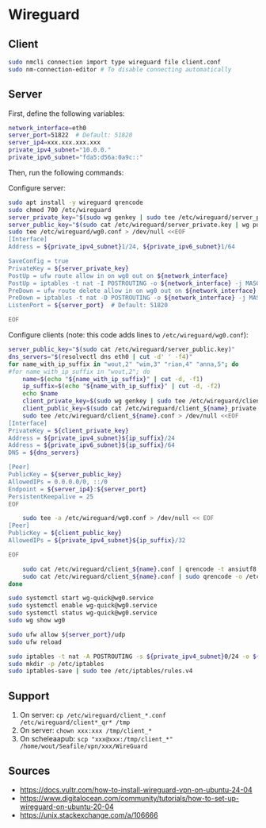 # Wireguard

## Client

```sh
sudo nmcli connection import type wireguard file client.conf
sudo nm-connection-editor # To disable connecting automatically
```

## Server

First, define the following variables:
```sh
network_interface=eth0
server_port=51822  # Default: 51820
server_ip4=xxx.xxx.xxx.xxx
private_ipv4_subnet="10.0.0."
private_ipv6_subnet="fda5:d56a:0a9c::"
```

Then, run the following commands:

Configure server:
```sh
sudo apt install -y wireguard qrencode
sudo chmod 700 /etc/wireguard
server_private_key="$(sudo wg genkey | sudo tee /etc/wireguard/server_private.key)"
server_public_key="$(sudo cat /etc/wireguard/server_private.key | wg pubkey | sudo tee /etc/wireguard/server_public.key)"
sudo tee /etc/wireguard/wg0.conf > /dev/null <<EOF
[Interface]
Address = ${private_ipv4_subnet}1/24, ${private_ipv6_subnet}1/64

SaveConfig = true
PrivateKey = ${server_private_key}
PostUp = ufw route allow in on wg0 out on ${network_interface}
PostUp = iptables -t nat -I POSTROUTING -o ${network_interface} -j MASQUERADE
PreDown = ufw route delete allow in on wg0 out on ${network_interface}
PreDown = iptables -t nat -D POSTROUTING -o ${network_interface} -j MASQUERADE
ListenPort = ${server_port}  # Default: 51820

EOF
```

Configure clients (note: this code adds lines to `/etc/wireguard/wg0.conf`):
```sh
server_public_key="$(sudo cat /etc/wireguard/server_public.key)"
dns_servers="$(resolvectl dns eth0 | cut -d' ' -f4)"
for name_with_ip_suffix in "wout,2" "wim,3" "rian,4" "anna,5"; do
#for name_with_ip_suffix in "wout,2"; do
    name=$(echo "${name_with_ip_suffix}" | cut -d, -f1)
    ip_suffix=$(echo "${name_with_ip_suffix}" | cut -d, -f2)
    echo $name
    client_private_key=$(sudo wg genkey | sudo tee /etc/wireguard/client_${name}_private.key)
    client_public_key=$(sudo cat /etc/wireguard/client_${name}_private.key | wg pubkey | sudo tee /etc/wireguard/client_${name}_public.key)
    sudo tee /etc/wireguard/client_${name}.conf > /dev/null <<EOF
[Interface]
PrivateKey = ${client_private_key}
Address = ${private_ipv4_subnet}${ip_suffix}/24
Address = ${private_ipv6_subnet}${ip_suffix}/64
DNS = ${dns_servers}

[Peer]
PublicKey = ${server_public_key}
AllowedIPs = 0.0.0.0/0, ::/0
Endpoint = ${server_ip4}:${server_port}
PersistentKeepalive = 25
EOF

    sudo tee -a /etc/wireguard/wg0.conf > /dev/null << EOF
[Peer]
PublicKey = ${client_public_key}
AllowedIPs = ${private_ipv4_subnet}${ip_suffix}/32

EOF

    sudo cat /etc/wireguard/client_${name}.conf | qrencode -t ansiutf8 | sudo tee /etc/wireguard/client_${name}_qr.txt
    sudo cat /etc/wireguard/client_${name}.conf | sudo qrencode -o /etc/wireguard/client_${name}_qr.png
done
```

```sh
sudo systemctl start wg-quick@wg0.service
sudo systemctl enable wg-quick@wg0.service
sudo systemctl status wg-quick@wg0.service
sudo wg show wg0

sudo ufw allow ${server_port}/udp
sudo ufw reload

sudo iptables -t nat -A POSTROUTING -s ${private_ipv4_subnet}0/24 -o ${network_interface} -j MASQUERADE
sudo mkdir -p /etc/iptables
sudo iptables-save | sudo tee /etc/iptables/rules.v4
```

## Support

1. On server: `cp /etc/wireguard/client_*.conf /etc/wireguard/client*_qr* /tmp`
1. On server: `chown xxx:xxx /tmp/client_*`
1. On scheleaapub: `scp "xxx@xxx:/tmp/client_*" /home/wout/Seafile/vpn/xxx/WireGuard`

## Sources

* https://docs.vultr.com/how-to-install-wireguard-vpn-on-ubuntu-24-04
* https://www.digitalocean.com/community/tutorials/how-to-set-up-wireguard-on-ubuntu-20-04
* https://unix.stackexchange.com/a/106666
